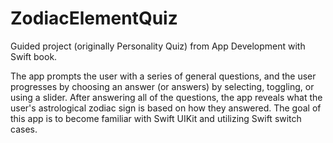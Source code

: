 # ZodiacElementQuiz
Guided project (originally Personality Quiz) from App Development with Swift book.

The app prompts the user with a series of general questions, and the user progresses by choosing an answer (or answers) by selecting, toggling, or using a slider. After answering all of the questions, the app reveals what the user's astrological zodiac sign is based on how they answered. The goal of this app is to become familiar with Swift UIKit and utilizing Swift switch cases. 
